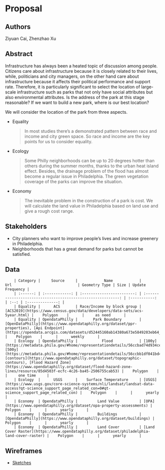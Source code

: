# Proposal

## Authors

Ziyuan Cai, Zhenzhao Xu

## Abstract

Infrastructure has always been a heated topic of discussion among people. Citizens care about infrastructure because it is closely related to their lives, while, politicians and city managers, on the other hand care about infrastructure because it affects their political performance and support rate. Therefore, it is particularly significant to select the location of large-scale infrastructure such as parks that not only have social attributes but also environmental attributes. Is the address of the park at this stage reasonable? If we want to build a new park, where is our best location?

We will consider the location of the park from three aspects.
* Equality

    > In most studies there’s a demonstrated pattern between race and income and city green space. So race and income are the key points for us to consider equality.
        
* Ecology

    > Some Philly neighborhoods can be up to 20 degrees hotter than others during the summer months, thanks to the urban heat island effect. Besides, the drainage problem of the flood has almost become a regular issue in Philadelphia. The green vegetation coverage of the parks can improve the situation.

* Economy

    > The inevitable problem in the construction of a park is cost. We will calculate the land value in Philadelphia based on land use and give a rough cost range.

## Stakeholders

* City planners who want to improve people’s lives and increase greenery in Philadelphia.
* Neighborhoods that has a great demand for parks but cannot be satisfied.

## Data

        | Category |     Source     |            Name            |                             Url                              | Geometry Type | Size | Update Frequency |
        | :------: | :------------: | :------------------------: | :----------------------------------------------------------: | :-----------: | :--: | :--------------: |
        | Equality |      ACS       | Race/Income by block group | [ACS2019](https://www.census.gov/data/developers/data-sets/acs-5year.html) |    Polygon    |      |     as need      |
        | Equality | OpendataPhilly |       Park Boundary        | [OpenDataPhilly](https://www.opendataphilly.org/dataset/ppr-properties), [Api Endpoint](https://opendata.arcgis.com/datasets/d52445160ab14380a673e5849203eb64_0.geojson) |    Polygon    |      |      weekly      |
        | Ecology  | OpendataPhilly |           Flood            | [100y](https://metadata.phila.gov/#home/representationdetails/56ccbad74d934cea1ef05c20/), [500y](https://metadata.phila.gov/#home/representationdetails/56ccbb1df041bd4d03549350/), [contours](https://www.opendataphilly.org/dataset/topographic-contours), [Flood Hazard Zone](https://www.opendataphilly.org/dataset/flood-hazard-zone-lines/resource/85d4503f-ecfc-4c26-ba45-2506755cab53) |    Polygon    |      |     one time     |
        | Ecology  |      USGS      |    Surface Temperature     | [USGS](https://www.usgs.gov/core-science-systems/nli/landsat/landsat-data-access?qt-science_support_page_related_con=0#qt-science_support_page_related_con) |    Polygon    |      |      yearly      |
        | Economy  | OpendataPhilly |         Land Value         | [OPA](https://www.opendataphilly.org/dataset/opa-property-assessments) |    Polygon    |      |      yearly      |
        | Economy  | OpendataPhilly |         Buildings          | [OpendataPhilly](https://www.opendataphilly.org/dataset/buildings) |    Polygon    |      |      yearly      |
        | Economy  | OpendataPhilly |         Land Cover         | [Land Cover Raster](https://www.opendataphilly.org/dataset/philadelphia-land-cover-raster) |    Polygon    |      |      yearly      |

## Wireframes 

* [Sketches](https://docs.google.com/presentation/d/1Y0M4FNZb5tpQm4QnBYiDKPy0F1HD9FtDx_t1gVQYYJY/edit#slide=id.g10178e42f57_0_16)

